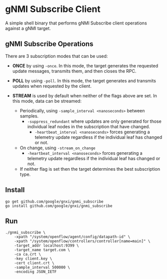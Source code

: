 # gNMI Subscribe Client

A simple shell binary that performs gNMI Subscribe client operations against a gNMI target.

## gNMI Subscribe Operations

There are 3 subscription modes that can be used:

* **ONCE** by using `-once`. In this mode, the target generates the requested update messages, transmits them, and then closes the RPC.

* **POLL** by using `-poll`. In this mode, the target generates and transmits updates when requested by the client.

* **STREAM** is used by default when neither of the flags above are set. In this mode, data can be streamed:
	* Periodically, using `-sample_interval <nanoseconds>` between samples. 
		* `-suppress_redundant` where updates are only generated for those individual leaf nodes in the subscription that have changed.
		    * `-heartbeat_interval <nanoseconds>` forces generating a telemetry update regardless if the individual leaf has changed or not.
	* On change, using `-stream_on_change`
        * `-heartbeat_interval <nanoseconds>` forces generating a telemetry update regardless if the individual leaf has changed or not.
	* If neither flag is set then the target determines the best subscription type.

## Install

```
go get github.com/google/gnxi/gnmi_subscribe
go install github.com/google/gnxi/gnmi_subscribe
```

## Run 
```
./gnmi_subscribe \
    -xpath "/system/openflow/agent/config/datapath-id" \
    -xpath "/system/openflow/controllers/controller[name=main]" \
    -target_addr localhost:9399 \
    -target_name target.com \
    -ca ca.crt \
    -key client.key \
    -cert client.crt \
    -sample_interval 500000 \
    -encoding JSON_IETF
```
